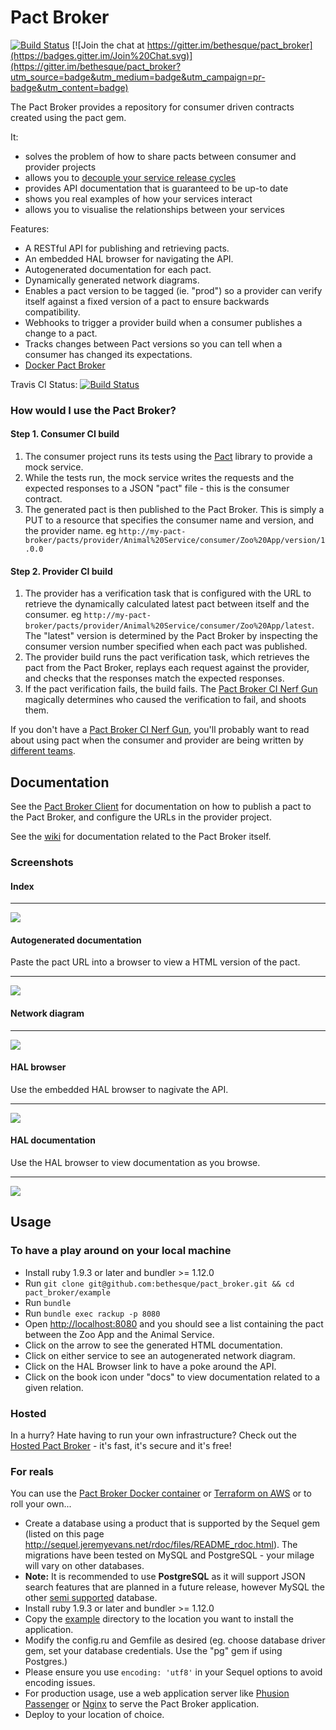 # Pact Broker

[![Build Status](https://travis-ci.org/bethesque/pact_broker.svg?branch=master)](https://travis-ci.org/bethesque/pact_broker) [![Join the chat at https://gitter.im/bethesque/pact_broker](https://badges.gitter.im/Join%20Chat.svg)](https://gitter.im/bethesque/pact_broker?utm_source=badge&utm_medium=badge&utm_campaign=pr-badge&utm_content=badge)

The Pact Broker provides a repository for consumer driven contracts created using the pact gem.

It:

* solves the problem of how to share pacts between consumer and provider projects
* allows you to [decouple your service release cycles][decouple]
* provides API documentation that is guaranteed to be up-to date
* shows you real examples of how your services interact
* allows you to visualise the relationships between your services

Features:

* A RESTful API for publishing and retrieving pacts.
* An embedded HAL browser for navigating the API.
* Autogenerated documentation for each pact.
* Dynamically generated network diagrams.
* Enables a pact version to be tagged (ie. "prod") so a provider can verify itself against a fixed version of a pact to ensure backwards compatibility.
* Webhooks to trigger a provider build when a consumer publishes a change to a pact.
* Tracks changes between Pact versions so you can tell when a consumer has changed its expectations.
* [Docker Pact Broker][docker]

Travis CI Status: [![Build Status](https://travis-ci.org/bethesque/pact_broker.svg?branch=master)](https://travis-ci.org/bethesque/pact_broker)

### How would I use the Pact Broker?

#### Step 1. Consumer CI build
1. The consumer project runs its tests using the [Pact][pact] library to provide a mock service.
2. While the tests run, the mock service writes the requests and the expected responses to a JSON "pact" file - this is the consumer contract.
3. The generated pact is then published to the Pact Broker. This is simply a PUT to a resource that specifies the consumer name and version, and the provider name. eg `http://my-pact-broker/pacts/provider/Animal%20Service/consumer/Zoo%20App/version/1.0.0`

#### Step 2. Provider CI build
1. The provider has a verification task that is configured with the URL to retrieve the dynamically calculated latest pact between itself and the consumer. eg `http://my-pact-broker/pacts/provider/Animal%20Service/consumer/Zoo%20App/latest`. The "latest" version is determined by the Pact Broker by inspecting the consumer version number specified when each pact was published.
2. The provider build runs the pact verification task, which retrieves the pact from the Pact Broker, replays each request against the provider, and checks that the responses match the expected responses.
3. If the pact verification fails, the build fails. The [Pact Broker CI Nerf Gun][nerf] magically determines who caused the verification to fail, and shoots them.

If you don't have a [Pact Broker CI Nerf Gun][nerf], you'll probably want to read about using pact when the consumer and provider are being written by [different teams][different-teams].

## Documentation

See the [Pact Broker Client](https://github.com/bethesque/pact_broker-client) for documentation on how to publish a pact to the Pact Broker, and configure the URLs in the provider project.

See the [wiki](https://github.com/bethesque/pact_broker/wiki) for documentation related to the Pact Broker itself.

### Screenshots

#### Index

* * *
<img src="https://raw.githubusercontent.com/wiki/bethesque/pact_broker/images/index.png"/>

#### Autogenerated documentation

Paste the pact URL into a browser to view a HTML version of the pact.
* * *
<img src="https://raw.githubusercontent.com/wiki/bethesque/pact_broker/images/autogenerated_documentation.png"/>


#### Network diagram

* * *
<img src="https://raw.githubusercontent.com/wiki/bethesque/pact_broker/images/network_diagram.png"/>

#### HAL browser

Use the embedded HAL browser to nagivate the API.
* * *
<img src="https://raw.githubusercontent.com/wiki/bethesque/pact_broker/images/hal_browser.png"/>

#### HAL documentation

Use the HAL browser to view documentation as you browse.
* * *
<img src="https://raw.githubusercontent.com/wiki/bethesque/pact_broker/images/hal_documentation.png"/>

## Usage

### To have a play around on your local machine

* Install ruby 1.9.3 or later and bundler >= 1.12.0
* Run `git clone git@github.com:bethesque/pact_broker.git && cd pact_broker/example`
* Run `bundle`
* Run `bundle exec rackup -p 8080`
* Open [http://localhost:8080](http://localhost:8080) and you should see a list containing the pact between the Zoo App and the Animal Service.
* Click on the arrow to see the generated HTML documentation.
* Click on either service to see an autogenerated network diagram.
* Click on the HAL Browser link to have a poke around the API.
* Click on the book icon under "docs" to view documentation related to a given relation.

### Hosted

In a hurry? Hate having to run your own infrastructure? Check out
the [Hosted Pact Broker](https://pact.dius.com.au/?utm_source=github&utm_campaign=GITHUB_BROKER&utm_medium=github) - it's fast, it's secure and it's free!

### For reals

You can use the [Pact Broker Docker container][docker] or [Terraform on AWS][terraform] or to roll your own...

* Create a database using a product that is supported by the Sequel gem (listed on this page http://sequel.jeremyevans.net/rdoc/files/README_rdoc.html). The migrations have been tested on MySQL and PostgreSQL - your milage will vary on other databases.
* __Note:__ It is recommended to use __PostgreSQL__ as it will support JSON search features that are planned in a future release, however MySQL the other [semi supported](https://github.com/bethesque/pact_broker/issues/33) database.
* Install ruby 1.9.3 or later and bundler >= 1.12.0
* Copy the [example](/example) directory to the location you want to install the application.
* Modify the config.ru and Gemfile as desired (eg. choose database driver gem, set your database credentials. Use the "pg" gem if using Postgres.)
* Please ensure you use `encoding: 'utf8'` in your Sequel options to avoid encoding issues.
* For production usage, use a web application server like [Phusion Passenger](https://www.phusionpassenger.com) or [Nginx](http://nginx.org/) to serve the Pact Broker application.
* Deploy to your location of choice.

[decouple]: http://techblog.realestate.com.au/enter-the-pact-matrix-or-how-to-decouple-the-release-cycles-of-your-microservices/
[pact]: https://github.com/realestate-com-au/pact
[nerf]: https://github.com/bethesque/pact_broker/wiki/pact-broker-ci-nerf-gun
[different-teams]: https://github.com/realestate-com-au/pact/wiki/Using-pact-where-the-consumer-team-is-different-from-the-provider-team
[docker]: https://registry.hub.docker.com/u/dius/pact_broker/
[terraform]: https://github.com/nadnerb/terraform-pact-broker
